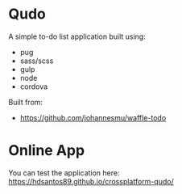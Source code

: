 # Qudo
A simple to-do list application built using:
* pug
* sass/scss
* gulp
* node
* cordova

Built from:
* https://github.com/johannesmu/waffle-todo

# Online App
You can test the application here: https://hdsantos89.github.io/crossplatform-qudo/

